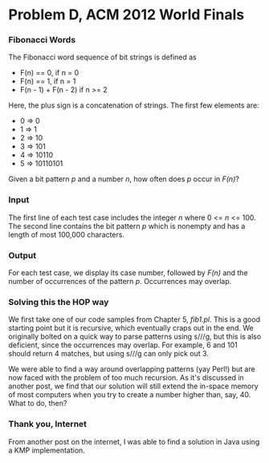 # Problem D, ACM 2012 World Finals

### Fibonacci Words

The Fibonacci word sequence of bit strings is defined as

 * F(n) == 0, if n = 0
 * F(n) == 1, if n = 1
 * F(n - 1) + F(n - 2) if n >= 2

Here, the plus sign is a concatenation of strings.  The first few elements are:


 * 0 => 0
 * 1 => 1
 * 2 => 10
 * 3 => 101
 * 4 => 10110
 * 5 => 10110101 

Given a bit pattern _p_ and a number _n_, how often does _p_ occur in _F(n)_?

### Input
The first line of each test case includes the integer _n_ where 0 <= _n_ <= 100.  The second line contains the bit pattern _p_ which is nonempty and has a length of most 100,000 characters.

### Output
For each test case, we display its case number, followed by _F(n)_ and the number of occurrences of the pattern _p_.  Occurrences may overlap.

### Solving this the HOP way
We first take one of our code samples from Chapter 5, _fib1.pl_.  This is a good starting point but it is recursive, which eventually craps out in the end.  We originally bolted on a quick way to parse patterns using s///g, but this is also deficient, since the occurrences may overlap.  For example, 6 and 101 should return 4 matches, but using s///g can only pick out 3.

We were able to find a way around overlapping patterns (yay Perl!) but are now faced with the problem of too much recursion.  As it's discussed in another post, we find that our solution will still extend the in-space memory of most computers when you try to create a number higher than, say, 40.  What to do, then?

### Thank you, Internet

From another post on the internet, I was able to find a solution in Java using a KMP implementation.
